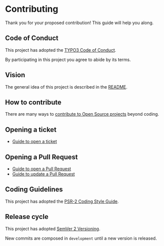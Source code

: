# Contributing

Thank you for your proposed contribution! This guide will help you along.

## Code of Conduct

This project has adopted the [TYPO3 Code of Conduct](https://typo3.org/community/values/code-of-conduct/).

By participating in this project you agree to abide by its terms.

## Vision

The general idea of this project is described in the [README](./README.md).

## How to contribute

There are many ways to [contribute to Open Source projects](https://opensource.guide/de/how-to-contribute/)
beyond coding.

## Opening a ticket

- [Guide to open a ticket](https://opensource.guide/how-to-contribute/#opening-an-issue)

## Opening a Pull Request

- [Guide to open a Pull Request](https://opensource.guide/how-to-contribute/#opening-a-pull-request)
- [Guide to update a Pull Request](https://github.com/RichardLitt/knowledge/blob/master/github/amending-a-commit-guide.md)

## Coding Guidelines

This project has adopted the [PSR-2 Coding Style Guide](https://www.php-fig.org/psr/psr-2/).

## Release cycle

This project has adopted [SemVer 2 Versioning](https://semver.org/).

New commits are composed in `development` until a new version is released.
